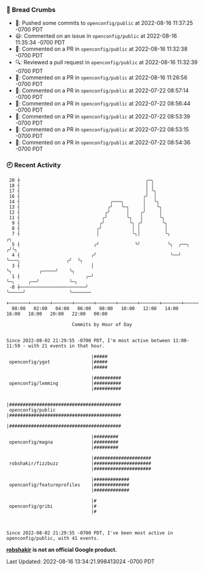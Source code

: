 ### 🍞 Bread Crumbs

 * 🚢: Pushed some commits to `openconfig/public` at 2022-08-16 11:37:25 -0700 PDT
 * 😃: Commented on an issue in `openconfig/public` at 2022-08-16 11:35:34 -0700 PDT
 * 💬: Commented on a PR in  `openconfig/public` at 2022-08-16 11:32:38 -0700 PDT
 * 🔍: Reviewed a pull request in  `openconfig/public` at 2022-08-16 11:32:39 -0700 PDT
 * 💬: Commented on a PR in  `openconfig/public` at 2022-08-16 11:26:56 -0700 PDT
 * 💬: Commented on a PR in  `openconfig/public` at 2022-07-22 08:57:14 -0700 PDT
 * 💬: Commented on a PR in  `openconfig/public` at 2022-07-22 08:56:44 -0700 PDT
 * 💬: Commented on a PR in  `openconfig/public` at 2022-07-22 08:53:39 -0700 PDT
 * 💬: Commented on a PR in  `openconfig/public` at 2022-07-22 08:53:15 -0700 PDT
 * 💬: Commented on a PR in  `openconfig/public` at 2022-07-22 08:54:36 -0700 PDT

### 🕘 Recent Activity
```
 20 ┼                                              ╭─╮
 18 ┤                                              │ │
 17 ┤                                              │ ╰╮
 16 ┤                                             ╭╯  │
 14 ┤                                 ╭───╮       │   ╰╮
 13 ┤                                ╭╯   ╰─╮     │    ╰╮
 12 ┤                               ╭╯      │    ╭╯     │
 11 ┤                              ╭╯       ╰╮   │      ╰╮
  9 ┤                             ╭╯         ╰╮ ╭╯       ╰╮
  8 ┤                            ╭╯           │ │         │
  7 ┤                            │            ╰╮│         ╰╮                              ╭╮
  5 ┤                           ╭╯             ╰╯          ╰╮  ╭──╮                      ╭╯╰╮
  4 ┤                          ╭╯                           ╰──╯  ╰───╮                 ╭╯  ╰╮
  3 ┤                          │                                      ╰╮          ╭─────╯    ╰╮
  1 ┤                        ╭─╯                                       ╰─╮     ╭──╯           ╰─╮
 -0 ┼────────────────────────╯                                           ╰─────╯                ╰───────
    +───────+───────+───────+───────+───────+───────+───────+───────+───────+───────+───────+───────+────
  00:00   02:00   04:00   06:00   08:00   10:00   12:00   14:00   16:00   18:00   20:00   22:00   00:00   

						Commits by Hour of Day


Since 2022-08-02 21:29:55 -0700 PDT, I'm most active between 11:00-11:59 - with 21 events in that hour.

```



```
                               |#####
 openconfig/ygot               |#####
                               |#####

                               |##########
 openconfig/lemming            |##########
                               |##########

                               |#########################################
 openconfig/public             |#########################################
                               |#########################################

                               |#########
 openconfig/magna              |#########
                               |#########

                               |#####################
 robshakir/fizzbuzz            |#####################
                               |#####################

                               |#############
 openconfig/featureprofiles    |#############
                               |#############

                               |#
 openconfig/gribi              |#
                               |#



Since 2022-08-02 21:29:55 -0700 PDT, I've been most active in openconfig/public, with 41 events.

```
**[robshakir](mailto:robjs@google.com) is not an official Google product.**  


Last Updated: 2022-08-16 13:34:21.998413024 -0700 PDT
